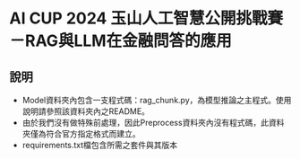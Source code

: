 # AI CUP 2024 玉山人工智慧公開挑戰賽－RAG與LLM在金融問答的應用

## 說明
- Model資料夾內包含一支程式碼：rag_chunk.py，為模型推論之主程式。使用說明請參照該資料夾內之README。
- 由於我們沒有做特殊前處理，因此Preprocess資料夾內沒有程式碼，此資料夾僅為符合官方指定格式而建立。
- requirements.txt檔包含所需之套件與其版本